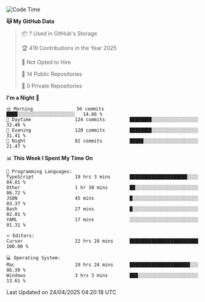 <!--START_SECTION:waka-->
![Code Time](http://img.shields.io/badge/Code%20Time-6%2C913%20hrs%2048%20mins-blue)

**🐱 My GitHub Data** 

> 📦 ? Used in GitHub's Storage 
 > 
> 🏆 419 Contributions in the Year 2025
 > 
> 🚫 Not Opted to Hire
 > 
> 📜 14 Public Repositories 
 > 
> 🔑 0 Private Repositories 
 > 
**I'm a Night 🦉** 

```text
🌞 Morning                56 commits          ████░░░░░░░░░░░░░░░░░░░░░   14.66 % 
🌆 Daytime                124 commits         ████████░░░░░░░░░░░░░░░░░   32.46 % 
🌃 Evening                120 commits         ████████░░░░░░░░░░░░░░░░░   31.41 % 
🌙 Night                  82 commits          █████░░░░░░░░░░░░░░░░░░░░   21.47 % 
```


📊 **This Week I Spent My Time On** 

```text
💬 Programming Languages: 
TypeScript               19 hrs 3 mins       █████████████████████░░░░   84.81 % 
Other                    1 hr 30 mins        ██░░░░░░░░░░░░░░░░░░░░░░░   06.72 % 
JSON                     45 mins             █░░░░░░░░░░░░░░░░░░░░░░░░   03.37 % 
Bash                     27 mins             █░░░░░░░░░░░░░░░░░░░░░░░░   02.01 % 
YAML                     17 mins             ░░░░░░░░░░░░░░░░░░░░░░░░░   01.31 % 

🔥 Editors: 
Cursor                   22 hrs 28 mins      █████████████████████████   100.00 % 

💻 Operating System: 
Mac                      19 hrs 24 mins      ██████████████████████░░░   86.39 % 
Windows                  3 hrs 3 mins        ███░░░░░░░░░░░░░░░░░░░░░░   13.61 % 
```


 Last Updated on 24/04/2025 04:20:18 UTC
<!--END_SECTION:waka-->

